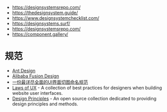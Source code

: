 - https://designsystemsrepo.com/
- https://thedesignsystem.guide/
- https://www.designsystemchecklist.com/
- https://designsystems.surf/
- https://designsystemsrepo.com/
- https://component.gallery/

# 规范

- [Ant Design](https://ant.design/index-cn)
- [Alibaba Fusion Design](https://fusion.design/)
- [一份最详尽全面的UI界面切图命名规范](https://www.ui.cn/detail/223758.html)
- [Laws of UX](https://lawsofux.com/?ref=usniemvuilaptrinh) - A collection of best practices for designers when building website user interfaces.
- [Design Principles](https://principles.design/?ref=usniemvuilaptrinh) - An open source collection dedicated to providing design principles and methods.
